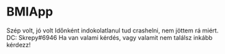 # BMIApp
Szép volt, jó volt
Időnként indokolatlanul tud crashelni, nem jöttem rá miért. 
DC: Skrepy#6946
Ha van valami kérdés, vagy valamit nem találsz inkább kérdezz!
